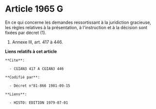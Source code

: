 # Article 1965 G

En ce qui concerne les demandes ressortissant à la juridiction gracieuse, les règles relatives à la présentation, à
l'instruction et à la décision sont fixées par décret (1).

1) Annexe III, art. 417 à 446.

**Liens relatifs à cet article**

	**Cite**:

	  - CGIAN3 417 A CGIAN3 446

	**Codifié par**:

	  - Décret n°81-866 1981-09-15

	**Liens**:

	  - HISTO: EDITION 1979-07-01
